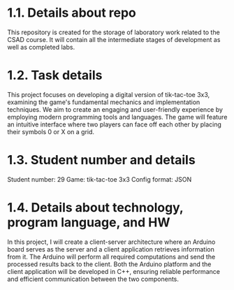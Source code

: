 
# 1.1. Details about repo

This repository is created for the storage of laboratory work related to the CSAD course. It will contain all the intermediate stages of development as well as completed labs.

# 1.2. Task details

This project focuses on developing a digital version of tik-tac-toe 3x3, examining the game's fundamental mechanics and implementation techniques. We aim to create an engaging and user-friendly experience by employing modern programming tools and languages. The game will feature an intuitive interface where two players can face off each other by placing their symbols 0 or X on a grid.

# 1.3. Student number and details

Student number: 29
Game: tik-tac-toe 3x3
Config format: JSON

# 1.4. Details about technology, program language, and HW

In this project, I will create a client-server architecture where an Arduino board serves as the server and a client application retrieves information from it. The Arduino will perform all required computations and send the processed results back to the client. Both the Arduino platform and the client application will be developed in C++, ensuring reliable performance and efficient communication between the two components.